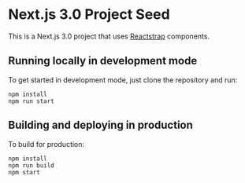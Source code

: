 # Next.js 3.0 Project Seed

This is a Next.js 3.0 project that uses [Reactstrap](https://reactstrap.github.io/) components.

## Running locally in development mode

To get started in development mode, just clone the repository and run:

    npm install
    npm run start

## Building and deploying in production

To build for production:

    npm install
    npm run build
    npm start
